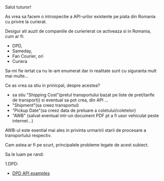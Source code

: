 Salut tuturor!

As vrea sa facem o introspectie a API-urilor existente pe piata din Romania cu privire la curierat.

Desigur ati auzit de companiile de curierierat ce activeaza si in Romania, cum ar fi:
 
 - DPD, 
 - Sameday, 
 - Fan Courier, ori
 - Curiera

Sa-mi fie iertat ca nu le-am enumerat dar in realitate sunt cu siguranta mult mai multe...

Ce as vrea sa stiu in prinicpal, despre acestea?

   - sa stiu "Shipping Cost"(pretul transportului bazat pe liste de pret/tarife de transport))
     si eventual sa pot crea, din API ...
   - "Shipment"(sa creez transportul)
   - "Pickup Date"(sa creez data de preluare a coletului/coletelor)
   - "AWB" (salvat eventual intr-un document PDF pt a fi usor vehiculat peste internet...)

  AWB-ul este esential mai ales in privinta urmaririi starii de procesare a transportului respectiv.

  

Cam astea ar fi pe scurt, principalele probleme legate de acest subiect.

Sa le luam pe rand:

1.DPD:
 - [DPD API examples](]https://services.dpd.ro/api/api_examples.html)

     
   
